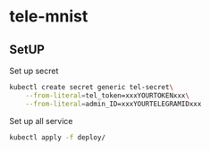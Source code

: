 # tele-mnist

## SetUP

Set up secret

```sh
kubectl create secret generic tel-secret\
    --from-literal=tel_token=xxxYOURTOKENxxx\
    --from-literal=admin_ID=xxxYOURTELEGRAMIDxxx
```

Set up all service

```sh
kubectl apply -f deploy/
```
